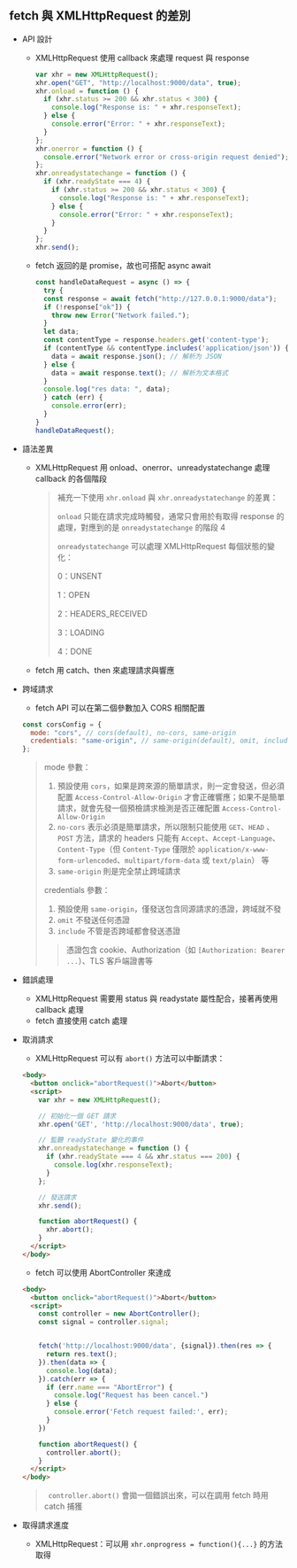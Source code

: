 ## fetch 與 XMLHttpRequest 的差別

* API 設計

  * XMLHttpRequest 使用 callback 來處理 request 與 response

    ```js
    var xhr = new XMLHttpRequest();
    xhr.open("GET", "http://localhost:9000/data", true);
    xhr.onload = function () {
      if (xhr.status >= 200 && xhr.status < 300) {
        console.log("Response is: " + xhr.responseText);
      } else {
        console.error("Error: " + xhr.responseText);
      }
    };
    xhr.onerror = function () {
      console.error("Network error or cross-origin request denied");
    };
    xhr.onreadystatechange = function () {
      if (xhr.readyState === 4) {
        if (xhr.status >= 200 && xhr.status < 300) {
          console.log("Response is: " + xhr.responseText);
        } else {
          console.error("Error: " + xhr.responseText);
        }
      }
    };
    xhr.send();
    
    ```
  
  * fetch 返回的是 promise，故也可搭配 async await
  
    ```js
    const handleDataRequest = async () => {
      try {
      const response = await fetch("http://127.0.0.1:9000/data");
      if (!response["ok"]) {
        throw new Error("Network failed.");
      }
      let data;
      const contentType = response.headers.get('content-type');
      if (contentType && contentType.includes('application/json')) {
        data = await response.json(); // 解析为 JSON
      } else {
        data = await response.text(); // 解析为文本格式
      }
      console.log("res data: ", data);
      } catch (err) {
        console.error(err);
      }
    }
    handleDataRequest();
    ```
  
    



* 語法差異

  * XMLHttpRequest 用 onload、onerror、unreadystatechange 處理 callback 的各個階段

    > 補充一下使用 `xhr.onload` 與 `xhr.onreadystatechange` 的差異：
    >
    >  `onload` 只能在請求完成時觸發，通常只會用於有取得 response 的處理，對應到的是 `onreadystatechange` 的階段 4
    >
    > `onreadystatechange` 可以處理 XMLHttpRequest 每個狀態的變化：
    >
    > 0：UNSENT
    >
    > 1：OPEN
    >
    > 2：HEADERS_RECEIVED
    >
    > 3：LOADING
    >
    > 4：DONE 

  * fetch 用 catch、then 來處理請求與響應

* 跨域請求

  * fetch API 可以在第二個參數加入 CORS 相關配置

  ```js
  const corsConfig = {
    mode: "cors", // cors(default), no-cors, same-origin
    credentials: "same-origin", // same-origin(default), omit, include
  };
  
  ```

  > mode 參數：
  >
  > 1. 預設使用 `cors`，如果是跨來源的簡單請求，則一定會發送，但必須配置 `Access-Control-Allow-Origin` 才會正確響應；如果不是簡單請求，就會先發一個預檢請求檢測是否正確配置 `Access-Control-Allow-Origin`
  > 2. `no-cors`  表示必須是簡單請求，所以限制只能使用 `GET`、`HEAD` 、`POST`  方法，請求的 headers 只能有 `Accept`、`Accept-Language`、`Content-Type`（但 `Content-Type` 僅限於 `application/x-www-form-urlencoded`、`multipart/form-data` 或 `text/plain`） 等
  > 3. `same-origin` 則是完全禁止跨域請求
  >
  > credentials 參數：
  >
  > 1. 預設使用 `same-origin`，僅發送包含同源請求的憑證，跨域就不發
  > 2. `omit` 不發送任何憑證
  > 3. `include` 不管是否跨域都會發送憑證
  >
  > > 憑證包含 cookie、Authorization（如 `[Authorization: Bearer ...`）、TLS 客戶端證書等

* 錯誤處理

  * XMLHttpRequest 需要用 status 與 readystate 屬性配合，接著再使用 callback 處理
  * fetch 直接使用 catch 處理

* 取消請求

  * XMLHttpRequest 可以有 `abort()` 方法可以中斷請求：

  ```HTML
  <body>
    <button onclick="abortRequest()">Abort</button>
    <script>
      var xhr = new XMLHttpRequest();
  
      // 初始化一個 GET 請求
      xhr.open('GET', 'http://localhost:9000/data', true);
  
      // 監聽 readyState 變化的事件
      xhr.onreadystatechange = function () {
        if (xhr.readyState === 4 && xhr.status === 200) {
          console.log(xhr.responseText);
        }
      };
  
      // 發送請求
      xhr.send();
  
      function abortRequest() {
        xhr.abort();
      }
    </script>
  </body>
  ```

  * fetch 可以使用 AbortController 來達成

  ```html
  <body>
    <button onclick="abortRequest()">Abort</button>
    <script>
      const controller = new AbortController();
      const signal = controller.signal;
  
  
      fetch('http://localhost:9000/data', {signal}).then(res => {
        return res.text();
      }).then(data => {
        console.log(data);
      }).catch(err => {
        if (err.name === "AbortError") {
          console.log("Request has been cancel.")
        } else {
          console.error('Fetch request failed:', err);
        }
      })
  
      function abortRequest() {
        controller.abort();
      }
    </script>
  </body>
  ```

  > ` controller.abort()` 會拋一個錯誤出來，可以在調用 fetch 時用 catch 捕獲

* 取得請求進度

  * XMLHttpRequest：可以用 `xhr.onprogress = function(){...}`  的方法取得

